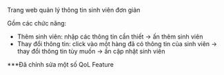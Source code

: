 Trang web quản lý thông tin sinh viên đơn giản

Gồm các chức năng:
- Thêm sinh viên: nhập các thông tin cần thiết -> ấn thêm sinh viên
- Thay đổi thông tin: click vào một hàng đã có thông tin của sinh viên -> thay đổi thông tin tùy muốn -> ấn cập nhật sinh viên

***Đã chỉnh sửa một số QoL Feature

